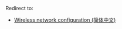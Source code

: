 Redirect to:

*   [Wireless network configuration (简体中文)](/index.php?title=Wireless_network_configuration_(%E7%AE%80%E4%BD%93%E4%B8%AD%E6%96%87)&redirect=no "Wireless network configuration (简体中文)")